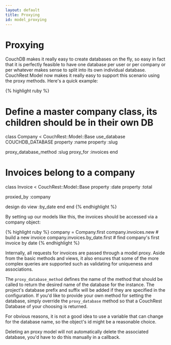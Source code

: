 ```yaml
---
layout: default
title: Proxying
id: model_proxying
---
```


# Proxying

CouchDB makes it really easy to create databases on the fly, so easy in fact that it is perfectly
feasible to have one database per user or per company or per whatever makes sense to split into
its own individual database. CouchRest Model now makes it really easy to support this scenario
using the proxy methods. Here's a quick example:

{% highlight ruby %}
# Define a master company class, its children should be in their own DB
class Company < CouchRest::Model::Base
  use_database COUCHDB_DATABASE
  property :name
  property :slug

  proxy_database_method :slug
  proxy_for :invoices
end

# Invoices belong to a company
class Invoice < CouchRest::Model::Base
  property :date
  property :total

  proxied_by :company

  design do
    view :by_date
  end
end
{% endhighlight %}

By setting up our models like this, the invoices should be accessed via a company object:

{% highlight ruby %}
company = Company.first
company.invoices.new            # build a new invoice
company.invoices.by_date.first  # find company's first invoice by date
{% endhighlight %}

Internally, all requests for invoices are passed through a model proxy. Aside from the 
basic methods and views, it also ensures that some of the more complex queries are supported
such as validating for uniqueness and associations.

The `proxy_database_method` defines the name of the method that should be called to return 
the desired name of the database for the instance. The project's database prefix and suffix
will be added if they are specified in the configuration. If you'd like to provide your own
method for setting the database, simply override the `proxy_database` method so that a 
CouchRest Database of your choosing is returned.

For obvious reasons, it is not a good idea to use a variable that can change for the database
name, so the object's id might be a reasonable choice.

Deleting an proxy model will not automatically delete the associated database, you'd have to
do this manually in a callback.


